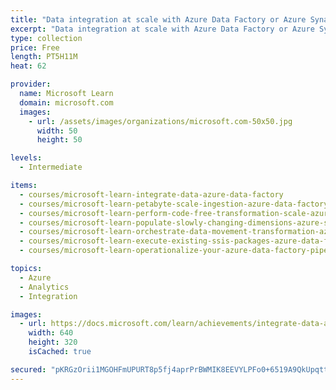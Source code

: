 ```yaml
---
title: "Data integration at scale with Azure Data Factory or Azure Synapse Pipeline"
excerpt: "Data integration at scale with Azure Data Factory or Azure Synapse Pipeline"
type: collection
price: Free
length: PT5H11M
heat: 62

provider:
  name: Microsoft Learn
  domain: microsoft.com
  images:
    - url: /assets/images/organizations/microsoft.com-50x50.jpg
      width: 50
      height: 50

levels:
  - Intermediate

items:
  - courses/microsoft-learn-integrate-data-azure-data-factory
  - courses/microsoft-learn-petabyte-scale-ingestion-azure-data-factory
  - courses/microsoft-learn-perform-code-free-transformation-scale-azure-data-factory
  - courses/microsoft-learn-populate-slowly-changing-dimensions-azure-synapse-analytics-pipelines
  - courses/microsoft-learn-orchestrate-data-movement-transformation-azure-data-factory
  - courses/microsoft-learn-execute-existing-ssis-packages-azure-data-factory
  - courses/microsoft-learn-operationalize-your-azure-data-factory-pipelines

topics:
  - Azure
  - Analytics
  - Integration

images:
  - url: https://docs.microsoft.com/learn/achievements/integrate-data-azure-data-factory-social.png
    width: 640
    height: 320
    isCached: true

secured: "pKRGzOrii1MGOHFmUPURT8p5fj4aprPrBWMIK8EEVYLPFo0+6519A9QkUpqttqsbAnlv+EM4JjWxpkNvBb4kKyz+TJLcgzvaR1DT+Oyy8kTDW9ovub7Ji7skzj3kIoiR/u9QZ1ao8zQZ3fY/mONqX/0xtCzNKFtyzjsA2mxDZ8klZJEcxMcyOKJrDCGLQJVHXy7yfaEgQvb/kb2YF1ku1EYCp9XDieqd9HponXbEzWsRtVAweY1YFEBzF+3tFL1+oF6BrxU+oEfL4427PEQjNgKDnfuXk/+jpJsyQQU8gVv2HwU/rlYdBVfQoCPobynZAzrSQRisLzB8zucuyXNRTf2YVJtoQWBOwIfEDzBseKE=;bbQAp/mYbUUwvP49VxPqyA=="
---
```



